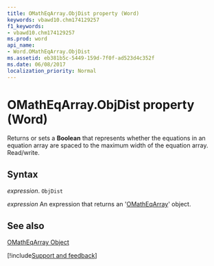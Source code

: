 ```yaml
---
title: OMathEqArray.ObjDist property (Word)
keywords: vbawd10.chm174129257
f1_keywords:
- vbawd10.chm174129257
ms.prod: word
api_name:
- Word.OMathEqArray.ObjDist
ms.assetid: eb381b5c-5449-159d-7f0f-ad523d4c352f
ms.date: 06/08/2017
localization_priority: Normal
---
```



# OMathEqArray.ObjDist property (Word)

Returns or sets a  **Boolean** that represents whether the equations in an equation array are spaced to the maximum width of the equation array. Read/write.


## Syntax

_expression_. `ObjDist`

 _expression_ An expression that returns an '[OMathEqArray](Word.OMathEqArray.md)' object.


## See also


[OMathEqArray Object](Word.OMathEqArray.md)

[!include[Support and feedback](~/includes/feedback-boilerplate.md)]